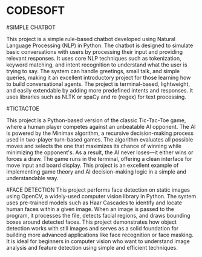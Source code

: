 # CODESOFT



#SIMPLE CHATBOT

This project is a simple rule-based chatbot developed using Natural Language Processing (NLP) in Python. The chatbot is designed to simulate basic conversations with users by processing their input and providing relevant responses. It uses core NLP techniques such as tokenization, keyword matching, and intent recognition to understand what the user is trying to say. The system can handle greetings, small talk, and simple queries, making it an excellent introductory project for those learning how to build conversational agents. The project is terminal-based, lightweight, and easily extendable by adding more predefined intents and responses. It uses libraries such as NLTK or spaCy and re (regex) for text processing.


#TICTACTOE

This project is a Python-based version of the classic Tic-Tac-Toe game, where a human player competes against an unbeatable AI opponent. The AI is powered by the Minimax algorithm, a recursive decision-making process used in two-player turn-based games. The algorithm evaluates all possible moves and selects the one that maximizes its chance of winning while minimizing the opponent's. As a result, the AI never loses—it either wins or forces a draw. The game runs in the terminal, offering a clean interface for move input and board display. This project is an excellent example of implementing game theory and AI decision-making logic in a simple and understandable way.


#FACE DETECTION
This project performs face detection on static images using OpenCV, a widely-used computer vision library in Python. The system uses pre-trained models such as Haar Cascades to identify and locate human faces within a given image. When an image is passed to the program, it processes the file, detects facial regions, and draws bounding boxes around detected faces. This project demonstrates how object detection works with still images and serves as a solid foundation for building more advanced applications like face recognition or face masking. It is ideal for beginners in computer vision who want to understand image analysis and feature detection using simple and efficient techniques.
